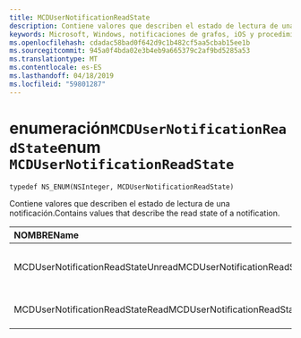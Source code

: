 ```yaml
---
title: MCDUserNotificationReadState
description: Contiene valores que describen el estado de lectura de una notificación.
keywords: Microsoft, Windows, notificaciones de grafos, iOS y procedimientos de iPhone
ms.openlocfilehash: cdadac58bad0f642d9c1b482cf5aa5cbab15ee1b
ms.sourcegitcommit: 945a0f4bda02e3b4eb9a665379c2af9bd5285a53
ms.translationtype: MT
ms.contentlocale: es-ES
ms.lasthandoff: 04/18/2019
ms.locfileid: "59801287"
---
```

# <a name="enum-mcdusernotificationreadstate"></a><span data-ttu-id="1508a-104">enumeración`MCDUserNotificationReadState`</span><span class="sxs-lookup"><span data-stu-id="1508a-104">enum `MCDUserNotificationReadState`</span></span>

```
typedef NS_ENUM(NSInteger, MCDUserNotificationReadState)
```

<span data-ttu-id="1508a-105">Contiene valores que describen el estado de lectura de una notificación.</span><span class="sxs-lookup"><span data-stu-id="1508a-105">Contains values that describe the read state of a notification.</span></span>

|<span data-ttu-id="1508a-106">NOMBRE</span><span class="sxs-lookup"><span data-stu-id="1508a-106">Name</span></span> | <span data-ttu-id="1508a-107">Valor</span><span class="sxs-lookup"><span data-stu-id="1508a-107">Value</span></span> | <span data-ttu-id="1508a-108">Descripción</span><span class="sxs-lookup"><span data-stu-id="1508a-108">Description</span></span> |
|:-- |:-- |:-- |
|   <span data-ttu-id="1508a-109">MCDUserNotificationReadStateUnread</span><span class="sxs-lookup"><span data-stu-id="1508a-109">MCDUserNotificationReadStateUnread</span></span> |<span data-ttu-id="1508a-110">0</span><span class="sxs-lookup"><span data-stu-id="1508a-110">0</span></span>| <span data-ttu-id="1508a-111">No se ha leído la notificación.</span><span class="sxs-lookup"><span data-stu-id="1508a-111">The notification has not been read.</span></span> |
|   <span data-ttu-id="1508a-112">MCDUserNotificationReadStateRead</span><span class="sxs-lookup"><span data-stu-id="1508a-112">MCDUserNotificationReadStateRead</span></span> | <span data-ttu-id="1508a-113">1</span><span class="sxs-lookup"><span data-stu-id="1508a-113">1</span></span>| <span data-ttu-id="1508a-114">La notificación se ha leído.</span><span class="sxs-lookup"><span data-stu-id="1508a-114">The notification has been read.</span></span>|